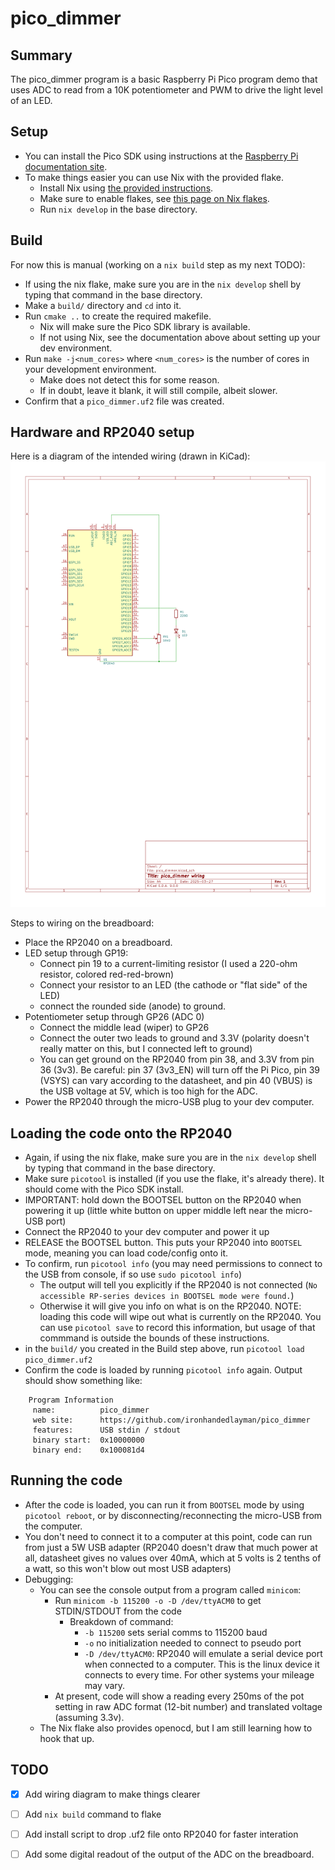 pico_dimmer
===========

## Summary

The pico_dimmer program is a basic Raspberry Pi Pico program demo that uses ADC to read from a 10K potentiometer and PWM to drive the light level of an LED.

## Setup

* You can install the Pico SDK using instructions at the [Raspberry Pi documentation site](https://datasheets.raspberrypi.com/pico/getting-started-with-pico.pdf).
* To make things easier you can use Nix with the provided flake.
    * Install Nix using [the provided instructions](https://nix.dev/manual/nix/2.26/installation/installing-binary).
    * Make sure to enable flakes, see [this page on Nix flakes](https://nixos.wiki/wiki/Flakes).
    * Run `nix develop` in the base directory.

## Build

For now this is manual (working on a `nix build` step as my next TODO):

* If using the nix flake, make sure you are in the `nix develop` shell by typing that command in the base directory.
* Make a `build/` directory and `cd` into it.
* Run `cmake ..` to create the required makefile. 
    * Nix will make sure the Pico SDK library is available.
    * If not using Nix, see the documentation above about setting up your dev environment.
* Run `make -j<num_cores>` where `<num_cores>` is the number of cores in your development environment.
    * Make does not detect this for some reason.
    * If in doubt, leave it blank, it will still compile, albeit slower.
* Confirm that a `pico_dimmer.uf2` file was created.

## Hardware and RP2040 setup

Here is a diagram of the intended wiring (drawn in KiCad):
![Diagram Schematic from KiCad in SVG format](docs/pico_dimmer_schematic.svg)

Steps to wiring on the breadboard:
* Place the RP2040 on a breadboard.
* LED setup through GP19:
    * Connect pin 19 to a current-limiting resistor (I used a 220-ohm resistor, colored red-red-brown)
    * Connect your resistor to an LED (the cathode or "flat side" of the LED)
    * connect the rounded side (anode) to ground.
* Potentiometer setup through GP26 (ADC 0)
    * Connect the middle lead (wiper) to GP26
    * Connect the outer two leads to ground and 3.3V (polarity doesn't really matter on this, but I connected left to ground)
    * You can get ground on the RP2040 from pin 38, and 3.3V from pin 36 (3v3). Be careful: pin 37 (3v3_EN) will turn off the Pi Pico, pin 39 (VSYS) can vary according to the datasheet, and pin 40 (VBUS) is the USB voltage at 5V, which is too high for the ADC.
* Power the RP2040 through the micro-USB plug to your dev computer.

## Loading the code onto the RP2040

* Again, if using the nix flake, make sure you are in the `nix develop` shell by typing that command in the base directory.
* Make sure `picotool` is installed (if you use the flake, it's already there). It should come with the Pico SDK install.
* IMPORTANT: hold down the BOOTSEL button on the RP2040 when powering it up (little white button on upper middle left near the micro-USB port)
* Connect the RP2040 to your dev computer and power it up
* RELEASE the BOOTSEL button. This puts your RP2040 into `BOOTSEL` mode, meaning you can load code/config onto it.
* To confirm, run `picotool info` (you may need permissions to connect to the USB from console, if so use `sudo picotool info`)
  * The output will tell you explicitly if the RP2040 is not connected (`No accessible RP-series devices in BOOTSEL mode were found.`)
  * Otherwise it will give you info on what is on the RP2040. NOTE: loading this code will wipe out what is currently on the RP2040. You can use `picotool save` to record this information, but usage of that commmand is outside the bounds of these instructions.
* in the `build/` you created in the Build step above, run `picotool load pico_dimmer.uf2`
* Confirm the code is loaded by running `picotool info` again. Output should show something like:

```
    Program Information
     name:          pico_dimmer
     web site:      https://github.com/ironhandedlayman/pico_dimmer
     features:      USB stdin / stdout
     binary start:  0x10000000
     binary end:    0x100081d4
```

## Running the code

* After the code is loaded, you can run it from `BOOTSEL` mode by using `picotool reboot`, or by disconnecting/reconnecting the micro-USB from the computer.
* You don't need to connect it to a computer at this point, code can run from just a 5W USB adapter (RP2040 doesn't draw that much power at all, datasheet gives no values over 40mA, which at 5 volts is 2 tenths of a watt, so this won't blow out most USB adapters)
* Debugging:
    * You can see the console output from a program called `minicom`:
        * Run `minicom -b 115200 -o -D /dev/ttyACM0` to get STDIN/STDOUT from the code
            * Breakdown of command:
                * `-b 115200` sets serial comms to 115200 baud
                * `-o` no initialization needed to connect to pseudo port
                * `-D /dev/ttyACM0`: RP2040 will emulate a serial device port when connected to a computer. This is the linux device it connects to every time. For other systems your mileage may vary.
        * At present, code will show a reading every 250ms of the pot setting in raw ADC format (12-bit number) and translated voltage (assuming 3.3v).
    * The Nix flake also provides openocd, but I am still learning how to hook that up.

## TODO

* [X] Add wiring diagram to make things clearer
* [ ] Add `nix build` command to flake
* [ ] Add install script to drop .uf2 file onto RP2040 for faster interation
* [ ] Add some digital readout of the output of the ADC on the breadboard.



